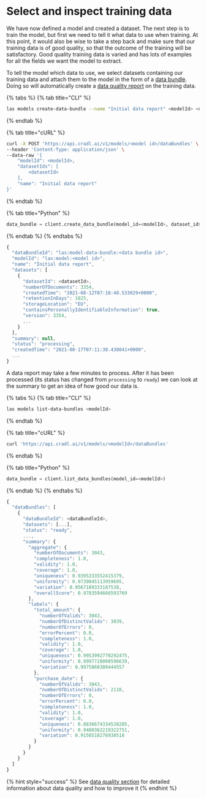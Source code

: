 # Select and inspect training data

We have now defined a model and created a dataset. The next step is to train the model, but first we need to tell it what data to use when training. At this point, it would also be wise to take a step back and make sure that our training data is of good quality, so that the outcome of the training will be satisfactory. Good quality training data is varied and has lots of examples for all the fields we want the model to extract. 

To tell the model which data to use, we select datasets containing our training data and attach them to the model in the form of a [data bundle](../concepts/training-data.md). Doing so will automatically create a [data quality report](../concepts/training-data.md#data-report) on the training data.

{% tabs %}
{% tab title="CLI" %}
```bash
las models create-data-bundle --name "Initial data report" <modelId> <datasetId>
```
{% endtab %}

{% tab title="cURL" %}
```bash
curl -X POST 'https://api.cradl.ai/v1/models/<model id>/dataBundles' \
--header 'Content-Type: application/json' \
--data-raw '{
    "modelId": <modelId>,
    "datasetIds": [
        <datasetId>
    ],
    "name": "Initial data report"
}'
```
{% endtab %}

{% tab title="Python" %}
```python
data_bundle = client.create_data_bundle(model_id=<modelId>, dataset_ids=[<datasetId>], name='Initial data report')
```
{% endtab %}
{% endtabs %}

```javascript
{
  "dataBundleId": "las:model-data-bundle:<data bundle id>",
  "modelId": "las:model:<model id>",
  "name": "Initial data report",
  "datasets": [
    {
      "datasetId": <datasetId>,
      "numberOfDocuments": 3354,
      "createdTime": "2021-08-12T07:18:40.533029+0000",
      "retentionInDays": 1825,
      "storageLocation": "EU",
      "containsPersonallyIdentifiableInformation": true,
      "version": 3354,
      ...
    }
  ],
  "summary": null,
  "status": "processing",
  "createdTime": "2021-08-17T07:11:30.430841+0000",
  ...
}
```

A data report may take a few minutes to process. After it has been processed \(its status has changed from `processing` to `ready`\) we can look at the summary to get an idea of how good our data is.

{% tabs %}
{% tab title="CLI" %}
```bash
las models list-data-bundles <modelId> 
```
{% endtab %}

{% tab title="cURL" %}
```bash
curl 'https://api.cradl.ai/v1/models/<modelId>/dataBundles'
```
{% endtab %}

{% tab title="Python" %}
```python
data_bundle = client.list_data_bundles(model_id=<modelId>)
```
{% endtab %}
{% endtabs %}

```javascript
{
  "dataBundles": [
    {
      "dataBundleId": <dataBundleId>,
      "datasets": [...],
      "status": "ready",
      ...,
      "summary": {
        "aggregate": {
          "numberOfDocuments": 3043,
          "completeness": 1.0,
          "validity": 1.0,
          "coverage": 1.0,
          "uniqueness": 0.9395333552415379,
          "uniformity": 0.9739045113959695,
          "variation": 0.9567189333187538,
          "overallScore": 0.9783594666593769
        },
        "labels": {
          "total_amount": {
            "numberOfValids": 3043,
            "numberOfDistinctValids": 3039,
            "numberOfErrors": 0,
            "errorPercent": 0.0,
            "completeness": 1.0,
            "validity": 1.0,
            "coverage": 1.0,
            "uniqueness": 0.9953992770292475,
            "uniformity": 0.9997728008596639,
            "variation": 0.9975860389444557
          },
          "purchase_date": {
            "numberOfValids": 3043,
            "numberOfDistinctValids": 2110,
            "numberOfErrors": 0,
            "errorPercent": 0.0,
            "completeness": 1.0,
            "validity": 1.0,
            "coverage": 1.0,
            "uniqueness": 0.8836674334538285,
            "uniformity": 0.9480362219322751,
            "variation": 0.9158518276930518
          }
        }
      }
    }
  ]
}
```

{% hint style="success" %}
See [data quality section](../concepts/training-data.md#data-quality) for detailed information about data quality and how to improve it
{% endhint %}


